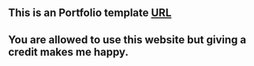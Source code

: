 ## This is an Portfolio template [URL](https://vsskamal.me)

## You are allowed to use this website but giving a credit makes me happy.
